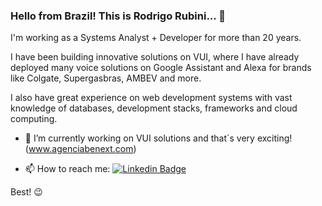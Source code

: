 ### Hello from Brazil! This is Rodrigo Rubini... 👋

I'm working as a Systems Analyst + Developer for more than 20 years.

I have been building innovative solutions on VUI, where I have already deployed many voice solutions on Google Assistant and Alexa for brands like Colgate, Supergasbras, AMBEV and more.

I also have great experience on web development systems with vast knowledge of databases, development stacks, frameworks and cloud computing.

- 🔭 I’m currently working on VUI solutions and that´s very exciting! (www.agenciabenext.com)

- 📫 How to reach me: [![Linkedin Badge](https://img.shields.io/badge/-LinkedIn-blue?style=flat-square&logo=Linkedin&logoColor=white&link=https://www.linkedin.com/in/rodrigorubini/?locale=en_US)](https://www.linkedin.com/in/rodrigorubini/?locale=en_US)

Best! 😉
